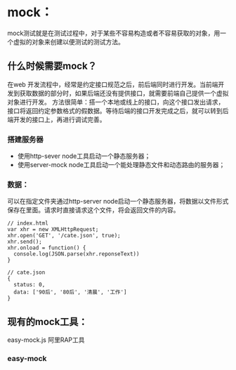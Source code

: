 # mock：
mock测试就是在测试过程中，对于某些不容易构造或者不容易获取的对象，用一个虚拟的对象来创建以便测试的测试方法。
## 什么时候需要mock？
在web 开发流程中，经常是约定接口规范之后，前后端同时进行开发。当前端开发到获取数据的部分时，如果后端还没有提供接口，就需要前端自己提供一个虚拟对象进行开发。
方法很简单：搭一个本地或线上的接口，向这个接口发出请求，接口将返回约定参数格式的假数据。等待后端的接口开发完成之后，就可以转到后端开发的接口上，再进行调试完善。

### 搭建服务器
* 使用http-sever node工具启动一个静态服务器；
* 使用server-mock node工具启动一个能处理静态文件和动态路由的服务器；

### 数据：
可以在指定文件夹通过http-server node启动一个静态服务器，将数据以文件形式保存在里面。请求时直接请求这个文件，将会返回文件的内容。
```
// index.html
var xhr = new XMLHttpRequest;
xhr.open('GET', '/cate.json', true);
xhr.send();
xhr.onload = function() {
  console.log(JSON.parse(xhr.reponseText))
}
```
```
// cate.json
{
  status: 0,
  data: ['90后', '80后', '清晨', '工作']
}
```

## 现有的mock工具：
easy-mock.js
阿里RAP工具

### easy-mock
